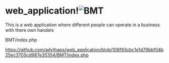 # web_application!![BMT](https://user-images.githubusercontent.com/113617836/206839547-459dc149-90e4-46b1-bf5e-afad9ca11f94.jpg)
This is a web application where different people can operate in a business with there own handels

BMT/index.php

https://github.com/adythaps/web_application/blob/108f93cbc1e1d79bbf04b25ec3705cd987e35354/BMT/index.php

